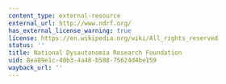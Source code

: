 ```yaml
---
content_type: external-resource
external_url: http://www.ndrf.org/
has_external_license_warning: true
license: https://en.wikipedia.org/wiki/All_rights_reserved
status: ''
title: National Dysautonomia Research Foundation
uid: 8ea89e1c-40b3-4a48-b588-75624d4be159
wayback_url: ''
---
```

